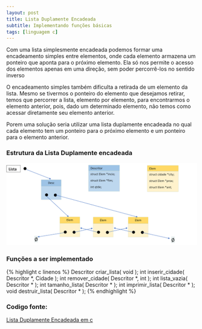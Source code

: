 ```yaml
---
layout: post
title: Lista Duplamente Encadeada
subtitle: Implementando funções básicas
tags: [linguagem c]
---
```


Com uma lista simplesmente encadeada podemos formar uma encadeamento simples entre elementos, onde cada elemento armazena um ponteiro que aponta para o próximo elemento. Ela só nos permite o acesso dos elementos apenas em uma direção, sem poder percorrê-los no sentido inverso  

O encadeamento simples também dificulta a retirada de um elemento da lista. Mesmo se tivermos o ponteiro do elemento que desejamos retirar, temos que percorrer a lista, elemento por  elemento, para encontrarmos o elemento anterior, pois, dado um determinado elemento, não temos como acessar diretamente seu elemento anterior.

Porem uma solução seria utilizar uma lista duplamente encadeada no qual cada elemento tem um ponteiro para o próximo elemento e um ponteiro para o elemento anterior.

### Estrutura da Lista Duplamente encadeada
![estrutura-lista-duplamente-encadeada](/img/estrutura-lde.png)

### Funções a ser implementado

{% highlight c linenos %}
Descritor criar_lista( void );
int inserir_cidade( Descritor *, Cidade );
int remover_cidade( Descritor *, int );
int lista_vazia( Descritor * );
int tamanho_lista( Descritor * );
int imprimir_lista( Descritor * );
void destruir_lista( Descritor * );
{% endhighlight %}

### Codigo fonte:
[Lista Duplamente Encadeada em c](/downloadables/lista_duplamente_encadeada.zip)

